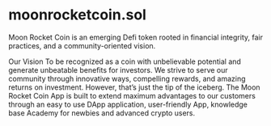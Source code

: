 # moonrocketcoin.sol
Moon Rocket Coin is an emerging Defi token rooted in financial integrity, fair practices, and a community-oriented vision.

Our Vision To be recognized as a coin with unbelievable potential and generate unbeatable benefits for investors. We strive to serve our community through innovative ways, compelling rewards, and amazing returns on investment. However, that’s just the tip of the iceberg. The Moon Rocket Coin App is built to extend maximum advantages to our customers through an easy to use DApp application, user-friendly App, knowledge base Academy for newbies and advanced crypto users. 
